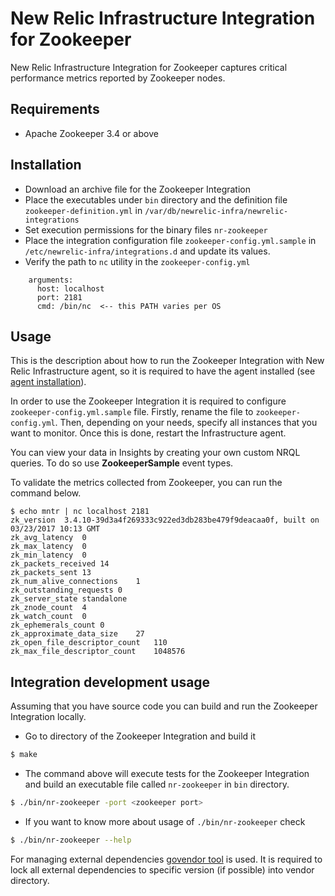 # New Relic Infrastructure Integration for Zookeeper
New Relic Infrastructure Integration for Zookeeper captures critical performance metrics reported by Zookeeper nodes.

## Requirements
* Apache Zookeeper 3.4 or above


## Installation
* Download an archive file for the Zookeeper Integration
* Place the executables under `bin` directory and the definition file `zookeeper-definition.yml` in `/var/db/newrelic-infra/newrelic-integrations`
* Set execution permissions for the binary files `nr-zookeeper`
* Place the integration configuration file `zookeeper-config.yml.sample` in `/etc/newrelic-infra/integrations.d` and update its values.
* Verify the path to  `nc` utility in the  `zookeeper-config.yml`  

```
    arguments:
      host: localhost
      port: 2181
      cmd: /bin/nc  <-- this PATH varies per OS
```


## Usage
This is the description about how to run the Zookeeper Integration with New Relic Infrastructure agent, so it is required to have the agent installed (see [agent installation](https://docs.newrelic.com/docs/infrastructure/new-relic-infrastructure/installation/install-infrastructure-linux)).

In order to use the Zookeeper Integration it is required to configure `zookeeper-config.yml.sample` file. Firstly, rename the file to `zookeeper-config.yml`. Then, depending on your needs, specify all instances that you want to monitor. Once this is done, restart the Infrastructure agent.

You can view your data in Insights by creating your own custom NRQL queries. To
do so use **ZookeeperSample** event types.


To validate the metrics collected from Zookeeper, you can run the command below.  

```
$ echo mntr | nc localhost 2181
zk_version	3.4.10-39d3a4f269333c922ed3db283be479f9deacaa0f, built on 03/23/2017 10:13 GMT
zk_avg_latency	0
zk_max_latency	0
zk_min_latency	0
zk_packets_received	14
zk_packets_sent	13
zk_num_alive_connections	1
zk_outstanding_requests	0
zk_server_state	standalone
zk_znode_count	4
zk_watch_count	0
zk_ephemerals_count	0
zk_approximate_data_size	27
zk_open_file_descriptor_count	110
zk_max_file_descriptor_count	1048576
```

## Integration development usage
Assuming that you have source code you can build and run the Zookeeper Integration locally.
* Go to directory of the Zookeeper Integration and build it
```bash
$ make
```
* The command above will execute tests for the Zookeeper Integration and build an executable file called `nr-zookeeper` in `bin` directory.
```bash
$ ./bin/nr-zookeeper -port <zookeeper port>
```
* If you want to know more about usage of `./bin/nr-zookeeper` check
```bash
$ ./bin/nr-zookeeper --help
```

For managing external dependencies [govendor tool](https://github.com/kardianos/govendor) is used. It is required to lock all external dependencies to specific version (if possible) into vendor directory.
